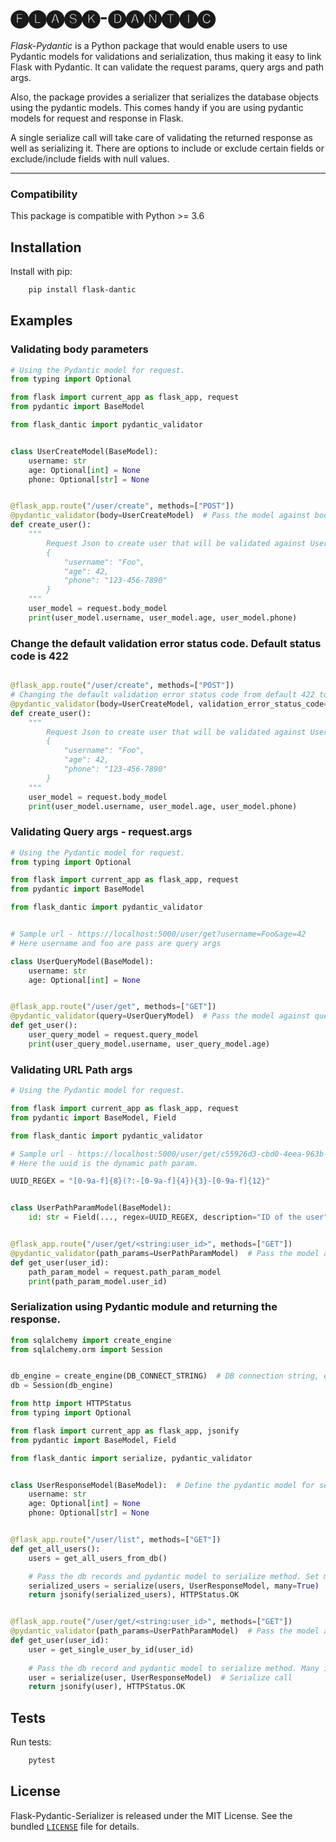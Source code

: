 # 🅕🅛🅐🅢🅚-🅓🅐🅝🅣🅘🅒

*Flask-Pydantic* is a Python package that would enable users to use Pydantic models for validations and serialization, thus making it easy to link Flask with Pydantic.
It can validate the request params, query args and path args.

Also, the package provides a serializer that serializes the database objects using the pydantic models. 
This comes handy if you are using pydantic models for request and response in Flask.

A single serialize call will take care of validating the returned response as well as serializing it. There are options to include or exclude certain fields or exclude/include fields with null values.


----

### Compatibility


This package is compatible with Python >= 3.6

## Installation


Install with pip:

```bash
    pip install flask-dantic
```

## Examples
### Validating body parameters

```python
# Using the Pydantic model for request.
from typing import Optional

from flask import current_app as flask_app, request
from pydantic import BaseModel

from flask_dantic import pydantic_validator


class UserCreateModel(BaseModel):
    username: str
    age: Optional[int] = None
    phone: Optional[str] = None


@flask_app.route("/user/create", methods=["POST"])
@pydantic_validator(body=UserCreateModel)  # Pass the model against body kwarg.
def create_user():
    """
        Request Json to create user that will be validated against UserModel
        {
            "username": "Foo",
            "age": 42,
            "phone": "123-456-7890"
        }
    """
    user_model = request.body_model
    print(user_model.username, user_model.age, user_model.phone)
```

### Change the default validation error status code. Default status code is 422
```python

@flask_app.route("/user/create", methods=["POST"])
# Changing the default validation error status code from default 422 to 400
@pydantic_validator(body=UserCreateModel, validation_error_status_code=400)
def create_user():
    """
        Request Json to create user that will be validated against UserModel
        {
            "username": "Foo",
            "age": 42,
            "phone": "123-456-7890"
        }
    """
    user_model = request.body_model
    print(user_model.username, user_model.age, user_model.phone)
```

### Validating Query args - request.args

```python
# Using the Pydantic model for request.
from typing import Optional

from flask import current_app as flask_app, request
from pydantic import BaseModel

from flask_dantic import pydantic_validator


# Sample url - https://localhost:5000/user/get?username=Foo&age=42
# Here username and foo are pass are query args

class UserQueryModel(BaseModel):
    username: str
    age: Optional[int] = None


@flask_app.route("/user/get", methods=["GET"])
@pydantic_validator(query=UserQueryModel)  # Pass the model against query kwarg
def get_user():
    user_query_model = request.query_model
    print(user_query_model.username, user_query_model.age)
```


### Validating URL Path args

```python
# Using the Pydantic model for request.

from flask import current_app as flask_app, request
from pydantic import BaseModel, Field

from flask_dantic import pydantic_validator

# Sample url - https://localhost:5000/user/get/c55926d3-cbd0-4eea-963b-0bcfc5c40d46
# Here the uuid is the dynamic path param.

UUID_REGEX = "[0-9a-f]{8}(?:-[0-9a-f]{4}){3}-[0-9a-f]{12}"


class UserPathParamModel(BaseModel):
    id: str = Field(..., regex=UUID_REGEX, description="ID of the user")


@flask_app.route("/user/get/<string:user_id>", methods=["GET"])
@pydantic_validator(path_params=UserPathParamModel)  # Pass the model against path_params
def get_user(user_id):
    path_param_model = request.path_param_model
    print(path_param_model.user_id)
```


### Serialization using Pydantic module and returning the response.


```python
from sqlalchemy import create_engine
from sqlalchemy.orm import Session


db_engine = create_engine(DB_CONNECT_STRING)  # DB connection string, ex "sqlite:///my_app.db"
db = Session(db_engine)
```

```python
from http import HTTPStatus
from typing import Optional

from flask import current_app as flask_app, jsonify
from pydantic import BaseModel, Field

from flask_dantic import serialize, pydantic_validator


class UserResponseModel(BaseModel):  # Define the pydantic model for serialization.
    username: str
    age: Optional[int] = None
    phone: Optional[str] = None


@flask_app.route("/user/list", methods=["GET"])
def get_all_users():
    users = get_all_users_from_db()

    # Pass the db records and pydantic model to serialize method. Set many as True if there are multiple records.
    serialized_users = serialize(users, UserResponseModel, many=True)  # Serialize call
    return jsonify(serialized_users), HTTPStatus.OK


@flask_app.route("/user/get/<string:user_id>", methods=["GET"])
@pydantic_validator(path_params=UserPathParamModel)  # Pass the model against path_params
def get_user(user_id):
    user = get_single_user_by_id(user_id)
    
    # Pass the db record and pydantic model to serialize method. Many is set to False by default.
    user = serialize(user, UserResponseModel)  # Serialize call
    return jsonify(user), HTTPStatus.OK
```

Tests
-----

Run tests:

```bash
    pytest
```


License
-------

Flask-Pydantic-Serializer is released under the MIT License. See the bundled [`LICENSE`](https://github.com/vivekkeshore/flask-pydantic-serializer/blob/main/LICENSE) file
for details.
